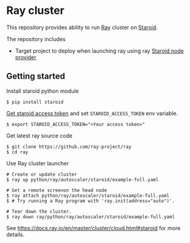 # Ray cluster

This repository provides ability to run [Ray](https://ray.io) cluster on [Staroid](https://staroid.com).

The repository includes

 - Target project to deploy when launching ray using ray [Staroid node provider](https://github.com/ray-project/ray/tree/master/python/ray/autoscaler/staroid)

## Getting started

Install staroid python module

```
$ pip install staroid
```

[Get staroid access token](https://staroid.com/settings/accesstokens) and set `STAROID_ACCESS_TOKEN` env variable.

```
$ export STAROID_ACCESS_TOKEN="<Your access token>"
```

Get latest ray source code

```
$ git clone https://github.com/ray-project/ray
$ cd ray
```

Use Ray cluster launcher

```
# Create or update cluster
$ ray up python/ray/autoscaler/staroid/example-full.yaml

# Get a remote screenon the head node
$ ray attach python/ray/autoscaler/staroid/example-full.yaml
$ # Try running a Ray program with 'ray.init(address="auto")'.

# Tear down the cluster.
$ ray down ray/python/ray/autoscaler/staroid/example-full.yaml
```

See https://docs.ray.io/en/master/cluster/cloud.html#staroid for more details.
